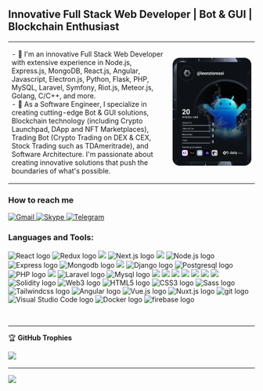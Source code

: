 ## Innovative Full Stack Web Developer | Bot & GUI | Blockchain Enthusiast 

<table border="0" align="center">
 <tr>
    <td width="500">
      <p>
        - 🔭 I'm an innovative Full Stack Web Developer with extensive experience in Node.js, Express.js, MongoDB, React.js, Angular, Javascript, Electron.js, Python, Flask, PHP, MySQL, Laravel, Symfony, Riot.js, Meteor.js, Golang, C/C++, and more. 
        <br>
        - 🌱 As a Software Engineer, I specialize in creating cutting-edge Bot & GUI solutions, Blockchain technology (including Crypto Launchpad, DApp and NFT Marketplaces), Trading Bot (Crypto Trading on DEX & CEX, Stock Trading such as TDAmeritrade), and Software Architecture. I'm passionate about creating innovative solutions that push the boundaries of what's possible.
      </p>
    </td>
    <td width="300">
      <a href="https://app.daily.dev/leonziorossi" target="_blank">
        <img src="https://github.com/leosmartdev/leosmartdev/blob/main/devcard.svg" width="250" alt="Leonzio Rossi's Dev Card"/>
      </a>
    </td>
 </tr>
</table>

### How to reach me

<p align='left'>
  <a href="mailto:leosmartdev12@gmail.com" target="_blank">
    <img src="https://img.shields.io/badge/Gmail-D14836?style=for-the-badge&logo=gmail&logoColor=white" alt="Gmail">
  </a>
  <a href="https://join.skype.com/invite/vsuycD15wDIa" target="_blank">
    <img src="https://img.shields.io/badge/Skype-0078d4?style=for-the-badge&logo=skype&logoColor=white" alt="Skype">
  </a>
  <a href="https://t.me/safeguard0018">
    <img src="https://img.shields.io/badge/Telegram-3390ec?style=for-the-badge&logo=telegram&logoColor=white" alt="Telegram">
  </a>
<!--   <a href="https://discord.gg/nddHD6spgv">
    <img src="https://img.shields.io/badge/Discord-7289DA?style=for-the-badge&logo=discord&logoColor=white" alt="Discord">
  </a> -->
</p>

### Languages and Tools:

<p align="left">
 <img src="https://img.shields.io/badge/React-282C34?logo=React&logoColor=61DBFB" alt="React logo" title="React" height="20" />
 <img src="https://img.shields.io/badge/Redux-282C34?logo=redux&logoColor=61DBFB" alt="Redux logo" title="Redux" height="20" />
 <img height='20' src="https://img.shields.io/badge/Material%20UI-007FFF?style=for-the-badge&logo=mui&logoColor=white" />
 <img src="https://img.shields.io/badge/Next.js-282C34?logo=Next.js&logoColor=41B883" alt="Next.js logo" title="Next.js" height="20" />
 <img height='20' src="https://img.shields.io/badge/Electron-2B2E3A?style=for-the-badge&logo=electron&logoColor=9FEAF9" />
 <img src="https://img.shields.io/badge/Node.js-282C34?logo=Node.js&logoColor=41B883" alt="Node.js logo" title="Node.js" height="20" />
 <img src="https://img.shields.io/badge/Express-282C34?logo=Express&logoColor=41B883" alt="Express logo" title="Express" height="20" />
 <img src="https://img.shields.io/badge/Mongodb-282C34?logo=Mongodb&logoColor=41B883" alt="Mongodb logo" title="Mongodb" height="20" />
 <img height='20' src="https://img.shields.io/badge/Python-FFD43B?style=for-the-badge&logo=python&logoColor=blue" />
 <img src="https://img.shields.io/badge/Django-282C34?logo=Django&logoColor=41B883" alt="Django logo" title="Django" height="20" />
 <img src="https://img.shields.io/badge/Postgresql-282C34?logo=Postgresql&logoColor=41B883" alt="Postgresql logo" title="Postgresql" height="20" />
 <img src="https://img.shields.io/badge/PHP-282C34?logo=PHP&logoColor=41B883" alt="PHP logo" title="PHP" height="20" />
 <img height='20' src="https://img.shields.io/badge/Codeigniter-EF4223?style=for-the-badge&logo=codeigniter&logoColor=white" />
 <img src="https://img.shields.io/badge/Laravel-282C34?logo=Laravel&logoColor=F05032" alt="Laravel logo" title="Laravel" height="20" />
 <img src="https://img.shields.io/badge/Mysql-282C34?logo=Mysql&logoColor=F7DF1E" alt="Mysql logo" title="Mysql" height="20" />
 
 <img height='20' src="https://img.shields.io/badge/JavaScript-323330?style=for-the-badge&logo=javascript&logoColor=F7DF1E" />
 <img height='20' src="https://img.shields.io/badge/TypeScript-007ACC?style=for-the-badge&logo=typescript&logoColor=white" />
 
 <img height='20' src="https://img.shields.io/badge/C-00599C?style=for-the-badge&logo=c&logoColor=white" />
 <img height='20' src="https://img.shields.io/badge/C%23-239120?style=for-the-badge&logo=c-sharp&logoColor=white" />
 <img height='20' src="https://img.shields.io/badge/C%2B%2B-00599C?style=for-the-badge&logo=c%2B%2B&logoColor=white" />
 <img height='20' src="https://img.shields.io/badge/Go-00ADD8?style=for-the-badge&logo=go&logoColor=white" />
 <img height='20' src="https://img.shields.io/badge/Rust-black?style=for-the-badge&logo=rust&logoColor=#E57324" />

 <img src="https://img.shields.io/badge/Solidity-282C34?logo=Solidity&logoColor=ddd" alt="Solidity logo" title="Solidity" height="20" />
 <img src="https://img.shields.io/badge/Web3-282C34?logo=web3&logoColor=ddd" alt="Web3 logo" title="Web3" height="20" />
 <img src="https://img.shields.io/badge/HTML5-282C34?logo=html5&logoColor=E34F26" alt="HTML5 logo" title="HTML5" height="20" />
 <img src="https://img.shields.io/badge/CSS3-282C34?logo=css3&logoColor=1572B6" alt="CSS3 logo" title="CSS3" height="20" />
 <img src="https://img.shields.io/badge/Sass-282C34?logo=Sass&logoColor=F5517F" alt="Sass logo" title="Sass" height="20" />
 <img src="https://img.shields.io/badge/Tailwindcss-282C34?logo=Tailwindcss&logoColor=F5517F" alt="Tailwindcss logo" title="TailwindCSS" height="20" />
 
 <img src="https://img.shields.io/badge/Angular-282C34?logo=Angular&logoColor=111111" alt="Angular logo" title="Angular" height="20" />
 <img src="https://img.shields.io/badge/Vue.js-282C34?logo=Vue.js&logoColor=41B883" alt="Vue.js logo" title="Vue.js" height="20" />
 <img src="https://img.shields.io/badge/Nuxt.js-282C34?logo=Nuxt.js&logoColor=41B883" alt="Nuxt.js logo" title="Nuxt.js" height="20" />
 
 <img src="https://img.shields.io/badge/git-282C34?logo=git&logoColor=F05032" alt="git logo" title="git" height="20" />
 <img src="https://img.shields.io/badge/VS%20Code-282C34?logo=visual-studio-code&logoColor=007ACC" alt="Visual Studio Code logo" title="Visual Studio Code" height="20" />
 <img src="https://img.shields.io/badge/docker-282C34?logo=Docker&logoColor=007ACC" alt="Docker logo" title="Docker" height="20" />
 <img src="https://img.shields.io/badge/firebase-282C34?logo=firebase&logoColor=FFCB2B" alt="firebase logo" title="firebase" height="20" />
</p>

<br />

---

🏆 **GitHub Trophies**

![](https://github-profile-trophy.vercel.app/?username=kamelorac&theme=discord&no-frame=true&no-bg=true&margin-w=4)

---
[![](https://visitcount.itsvg.in/api?id=leostardev&label=Profile%20Views&color=1&icon=4&pretty=true)](https://visitcount.itsvg.in)

